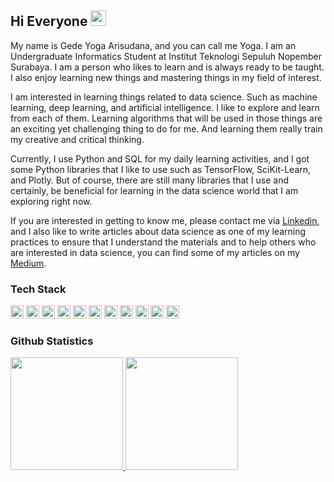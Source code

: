 ## Hi Everyone <img src="https://media.giphy.com/media/hvRJCLFzcasrR4ia7z/giphy.gif" width="25px" height="25px"></a>

My name is Gede Yoga Arisudana, and you can call me Yoga. I am an Undergraduate Informatics Student at Institut Teknologi Sepuluh Nopember Surabaya. I am a person who likes to learn and is always ready to be taught. I also enjoy learning new things and mastering things in my field of interest.

I am interested in learning things related to data science. Such as machine learning, deep learning, and artificial intelligence. I like to explore and learn from each of them. Learning algorithms that will be used in those things are an exciting yet challenging thing to do for me. And learning them really train my creative and critical thinking.

Currently, I use Python and SQL for my daily learning activities, and I got some Python libraries that I like to use such as TensorFlow, SciKit-Learn, and Plotly. But of course, there are still many libraries that I use and certainly, be beneficial for learning in the data science world that I am exploring right now.

If you are interested in getting to know me, please contact me via [Linkedin](https://www.linkedin.com/in/gede-yoga-arisudana-81a52a1bb/), and I also like to write articles about data science as one of my learning practices to ensure that I understand the materials and to help others who are interested in data science, you can find some of my articles on my [Medium](https://medium.com/@yogarsdna). 

### Tech Stack
<a href="https://www.python.org/" title="Python"><img src="https://github.com/get-icon/geticon/raw/master/icons/python.svg" alt="Python" width="21px" height="21px"></a>
<a href="https://jupyter.org/" title="Jupyter Notebook"><img src="https://github.com/get-icon/geticon/raw/master/icons/jupyter.svg" alt="Jupyter Notebook" width="21px" height="21px"></a>
<a href="https://www.tensorflow.org/resources/learn-ml?gclid=Cj0KCQjw3v6SBhCsARIsACyrRAkSwDHZ5dSLFZRWow85bpu2mPy-aTkv3oXS7ZbaHge1jjZ_78Puo0QaArrXEALw_wcB" title="TensorFlow"><img src="https://github.com/valohai/ml-logos/blob/master/tensorflow-tf.svg" alt="TensorFlow" width="21px" height="21px"></a>
<a href="https://keras.io/" title="Keras"><img src="https://github.com/valohai/ml-logos/blob/master/keras.svg" alt="Keras" width="21px" height="21px"></a>
<a href="https://numpy.org/" title="NumPy"><img src="https://github.com/get-icon/geticon/raw/master/icons/numpy-icon.svg" alt="NumPy" width="21px" height="21px"></a>
<a href="https://pandas.pydata.org/" title="pandas"><img src="https://github.com/get-icon/geticon/raw/master/icons/pandas-icon.svg" alt="pandas" width="21px" height="21px"></a>
<a href="https://matplotlib.org/" title="matplotlib"><img src="https://github.com/gilbarbara/logos/blob/main/logos/matplotlib-icon.svg" alt="matplotlib" width="21px" height="21px"></a>
<a href="https://plotly.com/" title="Plotly"><img src="https://www.vectorlogo.zone/logos/plot_ly/plot_ly-icon.svg" alt="Plotly" width="21px" height="21px"></a>
<a href="https://scikit-learn.org/stable/" title="scikit-learn"><img src="https://github.com/valohai/ml-logos/blob/master/scikit-learn.svg" alt="scikit-learn" width="21px" height="21px"></a>
<a href="https://www.postgresql.org/" title="PostgreSQL"><img src="https://github.com/get-icon/geticon/raw/master/icons/postgresql.svg" alt="PostgreSQL" width="21px" height="21px"></a>
<a href="https://dev.mysql.com/" title="MySQL"><img src="https://github.com/get-icon/geticon/raw/master/icons/mysql.svg" alt="MySQL" width="21px" height="21px"></a>

### Github Statistics
<p align="left">
<a href="https://github.com/yogarsdna">
  <img height="180em" src="https://github-readme-stats-eight-theta.vercel.app/api?username=yogarsdna&show_icons=true&theme=algolia&include_all_commits=true&count_private=true"/>
  <img height="180em" src="https://github-readme-stats-eight-theta.vercel.app/api/top-langs/?username=yogarsdna&layout=compact&langs_count=8&theme=algolia"/>
</a>
</p>
